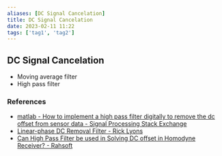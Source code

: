 ```yaml
---
aliases: [DC Signal Cancelation]
title: DC Signal Cancelation
date: 2023-02-11 11:22
tags: ['tag1', 'tag2']
---
```


## DC Signal Cancelation

- Moving average filter
- High pass filter

### References

- [matlab - How to implement a high pass filter digitally to remove the dc offset from sensor data - Signal Processing Stack Exchange](https://dsp.stackexchange.com/questions/74237/how-to-implement-a-high-pass-filter-digitally-to-remove-the-dc-offset-from-senso)
- [Linear-phase DC Removal Filter - Rick Lyons](https://www.dsprelated.com/showarticle/58.php)
- [Can High Pass Filter be used in Solving DC offset in Homodyne Receiver? - Rahsoft](https://rahsoft.com/2021/09/14/can-high-pass-filter-be-used-in-solving-dc-offset-in-homodyne-receiver/)
